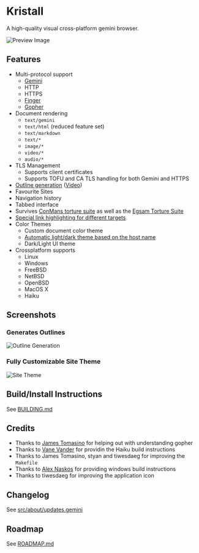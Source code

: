 # Kristall
A high-quality visual cross-platform gemini browser.

![Preview Image](https://mq32.de/public/336ac416892fd9064593631e7be9f7d8e266196b.png)

## Features
- Multi-protocol support
  - [Gemini](https://gemini.circumlunar.space/)
  - HTTP
  - HTTPS
  - [Finger](https://tools.ietf.org/html/rfc1288)
  - [Gopher](https://tools.ietf.org/html/rfc1436)
- Document rendering
  - `text/gemini`
  - `text/html` (reduced feature set)
  - `text/markdown`
  - `text/*`
  - `image/*`
  - `video/*`
  - `audio/*`
- TLS Management
  - Supports client certificates
  - Supports TOFU and CA TLS handling for both Gemini and HTTPS
- [Outline generation](https://mq32.de/public/a50ef327f4150d870393b1989c5b41db495b56f7.png) ([Video](https://mq32.de/public/kristall-02.mp4))
- Favourite Sites
- Navigation history
- Tabbed interface
- Survives [ConMans torture suite](gemini://gemini.conman.org/test/torture/) as well as the [Egsam Torture Suite](gemini://egsam.pitr.ca/)
- [Special link highlighting for different targets](https://mq32.de/public/92f3ec7a64833d01f1ed001d15c8db4158e5d3c2.png)
- Color Themes
  - Custom document color theme
  - [Automatic light/dark theme based on the host name](https://mq32.de/public/kristall-01.mp4)
  - Dark/Light UI theme
- Crossplatform supports
  - Linux
  - Windows
  - FreeBSD
  - NetBSD
  - OpenBSD
  - MacOS X
  - Haiku

## Screenshots

### Generates Outlines

![Outline Generation](https://mq32.de/public/a50ef327f4150d870393b1989c5b41db495b56f7.png)

### Fully Customizable Site Theme

![Site Theme](https://mq32.de/public/7123e22a58969448c27b24df8510f4d56921bf23.png)

## Build/Install Instructions

See [BUILDING.md](BUILDING.md)

## Credits

- Thanks to [James Tomasino](https://tomasino.org) for helping out with understanding gopher
- Thanks to [Vane Vander](https://mayvaneday.art/) for providin the Haiku build instructions
- Thanks to James Tomasino, styan and tiwesdaeg for improving the `Makefile`
- Thanks to [Alex Naskos](https://github.com/alexnask) for providing windows build instructions
- Thanks to tiwesdaeg for improving the application icon

## Changelog

See [src/about/updates.gemini](src/about/updates.gemini)

## Roadmap

See [ROADMAP.md](ROADMAP.md)